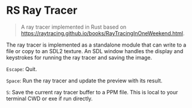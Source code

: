 # RS Ray Tracer

> A ray tracer implemented in Rust based on https://raytracing.github.io/books/RayTracingInOneWeekend.html.

The ray tracer is implemented as a standalone module that can write to a file or copy to an SDL2 texture.
An SDL window handles the display and keystrokes for running the ray tracer and saving the image.

`Escape`: Quit.

`Space`: Run the ray tracer and update the preview with its result.

`S`: Save the current ray tracer buffer to a PPM file. This is local to your terminal CWD or exe if run directly.
